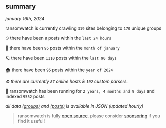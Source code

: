
## summary
_january 16th, 2024_

ransomwatch is currently crawling `319` sites belonging to `170` unique groups

⏲ there have been `8` posts within the `last 24 hours`

🦈 there have been `95` posts within the `month of january`

🪐 there have been `1110` posts within the `last 90 days`

🏚 there have been `95` posts within the `year of 2024`

_⚙️ there are currently `87` online hosts & `102` custom parsers._

🦕 ransomwatch has been running for `2 years, 4 months and 9 days` and indexed `9552` posts

_all data  [(groups)](http://ransomwhat.telemetry.ltd/groups) and [(posts)](http://ransomwhat.telemetry.ltd/posts) is available in JSON (updated hourly)_

> ransomwatch is fully [open source](https://github.com/joshhighet/ransomwatch#ransomwatch--). please consider [sponsoring](https://github.com/sponsors/joshhighet) if you find it useful!

